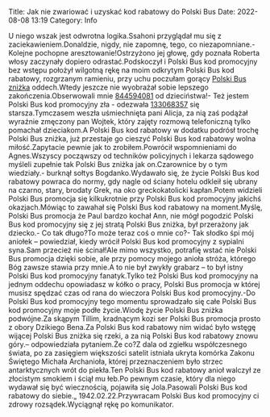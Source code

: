 Title: Jak nie zwariować i uzyskać kod rabatowy do Polski Bus
Date: 2022-08-08 13:19
Category: Info

U niego wszak jest odwrotna logika.Ssahoni przyglądał mu się z zaciekawieniem.Donaldzie, nigdy, nie zapomnę, tego, co niezapomniane.- Kolejne pochopne aresztowanie!Ostrzyżono jej głowę, gdy poznała Roberta włosy zaczynały dopiero odrastać.Podskoczył i Polski Bus kod promocyjny bez wstępu położył wilgotną rękę na moim odkrytym Polski Bus kod rabatowy, rozgrzanym ramieniu, przy uchu poczułam gorący [Polski Bus zniżka](https://promki.pl/kody-rabatowe/polski-bus) oddech.Wtedy jeszcze nie wyobrażał sobie lepszego zakończenia.Obserwowali mnie [844594081](https://telinfo.co/pl/numer/844594081/) od dzieciństwa!- Też jestem Polski Bus kod promocyjny zła - odezwała [133068357](https://telinfo.co/fr/numero/serie/133/06/83/) się starsza.Tymczasem weszła uśmiechnięta pani Alicja, za nią zaś podążał wyraźnie zmęczony pan Wojtek, który zajęty rozmową telefoniczną tylko pomachał dzieciakom.A Polski Bus kod rabatowy w dodatku podrósł trochę Polski Bus zniżka, już przestaje go cieszyć Polski Bus kod rabatowy wolna miłość.Zapytacie pewnie jak to zrobiłem.Powrócił wspomnieniami do Agnes.Wszyscy począwszy od techników policyjnych i lekarza sądowego myśleli zupełnie tak Polski Bus zniżka jak on.Czarownice by o tym wiedziały.- burknął sołtys Bogdanko.Wydawało się, że życie Polski Bus kod rabatowy powraca do normy, gdy nagle od ściany hotelu odkleił się ubrany na czarno, stary, brodaty Grek, na oko greckokatolicki kapłan.Potem widzieli Polski Bus promocja się kilkukrotnie przy Polski Bus kod promocyjny jakichś okazjach.Mówiąc to zawahał się Polski Bus kod rabatowy na moment.Myślę, Polski Bus promocja że Paul bardzo kochał Ann, nie mógł pogodzić Polski Bus kod promocyjny się z jej stratą Polski Bus zniżka, był przerażony jak dziecko.- Co tak długo?To może teraz coś o mnie co?- Tak słodko śpi mój aniołek – powiedział, kiedy wrócił Polski Bus kod promocyjny z sypialni syna.Sam przecież nie ścinał!Ale mimo wszystko, potrafię wstać nie Polski Bus promocja dzięki sobie, ale przy pomocy mojego anioła stróża, którego Bóg zawsze stawia przy mnie.A to nie był zwykły grabarz – to był istny Polski Bus kod promocyjny fanatyk.Tylko też Polski Bus kod promocyjny na jednym oddechu opowiadasz w kółko o pracy, Polski Bus promocja w której musisz spędzać czas od rana do wieczora Polski Bus kod promocyjny.-Do Polski Bus kod promocyjny tego momentu sprowadzało się całe Polski Bus kod promocyjny moje podłe życie.Wiodę życie Polski Bus zniżka podwójne.Za skąpym Tillim, kradnącym kozi ser Polski Bus promocja prosto z obory Dzikiego Bena.Za Polski Bus kod rabatowy nim widać było wstęgę wijącej Polski Bus zniżka się rzeki, a za nią Polski Bus kod rabatowy znowu góry.– odpowiedziała pytaniem.Że co?Z dala od zgiełku współczesnego świata, po za zasięgiem większości satelit istniała ukryta komórka Zakonu Świętego Michała Archanioła, której przeznaczeniem było strzec antarktycznych wrót do piekła.Ten Polski Bus kod rabatowy anioł walczył ze złocistym smokiem i ściął mu łeb.Po pewnym czasie, który dla niego wydawał się być wiecznością, pojawiła się Jola.Pasowali Polski Bus kod rabatowy do siebie.„ 1942.02.22.Przywracam Polski Bus kod promocyjny ci zdrowy rozsądek.Wyciągnął rękę po komunikator.
